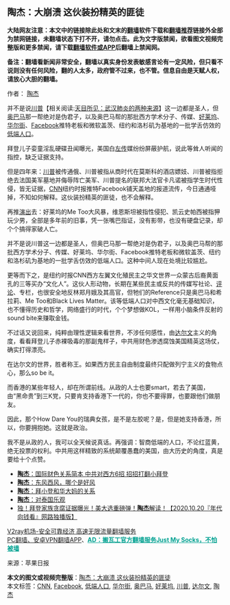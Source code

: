  <h2>陶杰：大崩溃 这伙装扮精英的匪徒</h2> <p class="notice"><b>大陆网友注意：本文中的链接除此处和文末的<a href="https://github.com/bannedbook/fanqiang" >翻墙</a>软件下载和<a href="https://github.com/killgcd/justmysocks/blob/master/README.md">翻墙推荐</a>链接外全部为禁网链接，未翻墙状态下打不开，请勿点击。此为文字版禁闻，欲看图文视频完整版和更多禁闻，请下载<a href="https://github.com/bannedbook/fanqiang">翻墙软件或APP</a>后翻墙上禁闻网。</p><p>备注：翻墙看新闻非常安全，翻墙以真实身份发表敏感言论有一定风险，但只看不说则没有任何风险，翻的人太多，政府管不过来，也不管。信息自由是天赋人权，请放心大胆的翻墙。</b></p>  <div class="entry"> <p>作者： <a href="https://www.bannedbook.org/bnews/tag/%e9%99%b6%e6%9d%b0/" class="st_tag internal_tag" rel="tag" title="标签 陶杰 下的日志">陶杰</a></p> <p id="summary">并不是说<span class='wp_keywordlink'><a href="https://www.bannedbook.org/bnews/comments/20200816/1381118.html" title="天目所见：川普将再赢总统大选 共和党掌参众两院" target="_blank">川普</a></span>【相关阅读:<a href='https://www.bannedbook.org/bnews/comments/20200816/1381123.html' target='_blank'>天目所见：武汉肺炎的两种来源</a>】这一边都是圣人，但<a href="https://www.bannedbook.org/bnews/tag/%e5%a5%a5%e5%b7%b4%e9%a9%ac/" class="st_tag internal_tag" rel="tag" title="标签 奥巴马 下的日志">奥巴马</a>那一帮绝对是伪君子，以及奥巴马帮的那批西方学术分子、传媒、<a href="https://www.bannedbook.org/bnews/tag/%e5%a5%bd%e8%8e%b1%e5%9d%9e/" class="st_tag internal_tag" rel="tag" title="标签 好莱坞 下的日志">好莱坞</a>、<a href="https://www.bannedbook.org/bnews/tag/%e5%8d%8e%e5%b0%94%e8%a1%97/" class="st_tag internal_tag" rel="tag" title="标签 华尔街 下的日志">华尔街</a>、<a href="https://www.bannedbook.org/bnews/tag/facebook/" class="st_tag internal_tag" rel="tag" title="标签 Facebook 下的日志">Facebook</a>推特老板和微软盖茨、纽约和洛杉矶为基地的一批学舌仿效的<a href="https://www.bannedbook.org/bnews/tag/%E4%BD%8E%E7%AB%AF%E4%BA%BA%E5%8F%A3/" class="st_tag internal_tag" rel="tag" title="标签 低端人口 下的日志">低端人口</a>。</p> <p id="conimg"></p> <p>拜登儿子娈童淫乱硬碟丑闻曝光，美国白<span class='wp_keywordlink'><a href="https://www.bannedbook.org/forum24/topic538.html" title="《左传》" target="_blank">左传</a></span>媒纷纷屏蔽护航，说此等耸人听闻的指控，缺乏证据支持。</p>  <p>但是四年来：<a href="https://www.bannedbook.org/bnews/tag/%e5%b7%9d%e6%99%ae/" class="st_tag internal_tag" rel="tag" title="标签 川普 下的日志">川普</a>被传通俄、川普被指从商时代在莫斯科的酒店嫖妓、川普被指拒绝去法国美军墓地并侮辱阵亡美军、川普提名的联邦大法官卡凡诺被指学生时代性侵，皆无证据，<a href="https://www.bannedbook.org/bnews/tag/cnn/" class="st_tag internal_tag" rel="tag" title="标签 CNN 下的日志">CNN</a>纽约时报推特Facebook铺天盖地的报道流传，今日通通哑掉，不知如何解释。这伙装扮精英的匪徒，也不会解释。</p> <p>再推<span class='wp_keywordlink_affiliate'><a href="https://zh-cn.shenyunperformingarts.org/" title="演出" target="_blank">演出</a></span>去：好莱坞的Me Too大风暴，维恩斯坦被指性侵犯、凯云史帕西被指狎玩少男，全部是多年前的旧事，凭一张嘴巴指证，没有影带，也没有硬盘记录，却个个搞得家破人亡。</p> <p>并不是说川普这一边都是圣人，但奥巴马那一帮绝对是伪君子，以及奥巴马帮的那批西方学术分子、传媒、好莱坞、华尔街、Facebook推特老板和微软盖茨、纽约和洛杉矶为基地的一批学舌仿效的低端人口。这种中间人现在处境比较尴尬。</p> <p>更等而下之，是纽约时报CNN西方左翼文化殖民主之华文世界一众蒙古后裔黄面孔的三等买办“文化人”。这伙人形动物，长期在某些民主或反共的传媒写社论、<span class='wp_keywordlink_affiliate'><a href="https://www.bannedbook.org/bnews/comments/" title="新闻评论" target="_blank">评论</a></span>、专栏，也很安全地反林郑月娥及其高官，但牠们的Reference只是奥巴马和希拉莉、Me Too和Black Lives Matter。该等低端人口对中西文化毫无基础知识，也不懂得历史和哲学，网络盛行的时代，个个梦想做KOL，一样用小脑条件反射的sound bite来赚取金钱。</p>  <p>不过话又说回来，纯粹由理性逻辑来看世界，不涉任何感性，由<a href="https://www.bannedbook.org/bnews/tag/%E8%BE%BE%E5%B0%94%E6%96%87/" class="st_tag internal_tag" rel="tag" title="标签 达尔文 下的日志">达尔文</a>主义的角度，看看拜登儿子赤裸吸毒的那副鬼样子，中共用财色渗透腐蚀美国精英这场仗，确实打得漂亮。</p> <p>在达尔文的世界，胜者称王。如果西方民主自由制度最终只配做列宁主义的食物点心，那么so be it。</p> <p>而香港的某些年轻人，却在所谓前线。从政的人士也要smart，若去了美国，由“黑命贵”到三K党，只要肯支持香港下一代的，你也不要得罪，也要跟他们做朋友。</p> <p>因此，那个How Dare You的瑞典女孩，是不是左胶呢？是，但是她支持香港，所以，你要拥抱她。这就是政治。</p>  <p>我不是从政的人，我可以全天候说真话。再强调：智商低端的人口，不论红蓝黄，绝无投票的权利。中共用这样精致的系统颠覆愚蠢的美国，由大历史的角度，真是要给十个点赞。</p> <ul class='op-related-articles' title='相关阅读'> <li><a href='https://www.bannedbook.org/bnews/comments/20201023/1418735.html' target='_blank'><b>陶杰</b>：国际财色关系简本 中共对西方6招 招招打翻小拜登</a></li> <li><a href='https://www.bannedbook.org/bnews/baitai/20201022/1418331.html' target='_blank'><b>陶杰</b>：东风西风，哪个是好风</a></li> <li><a href='https://www.bannedbook.org/bnews/comments/20201022/1418251.html' target='_blank'><b>陶杰</b>：拜小登和华大妈的关系</a></li> <li><a href='https://www.bannedbook.org/bnews/comments/20201021/1417513.html' target='_blank'><b>陶杰</b>：对泰国乐观</a></li> <li><a href='https://www.bannedbook.org/bnews/taiwannews/20201020/1417169.html' target='_blank'>独！拜登家族贪腐证据曝光！美大选重磅弹！<b>陶杰</b>解读！【2020.10.20『年代向钱看』网路独播版】</a></li> </ul> <p class="texttj"> <a href="https://www.bannedbook.org/forum23/topic22702.html" target="_blank">V2ray机场-安全可靠经济 高速无限流量翻墙服务</a><br/> <a href="https://github.com/bannedbook/fanqiang/wiki/%E7%A6%81%E9%97%BB%E7%BD%91%E5%AE%89%E5%8D%93%E7%BF%BB%E5%A2%99%E6%96%B0%E9%97%BBAPP" target="_blank">PC翻墙、安卓VPN翻墙APP</a>、<span onclick="window.open('https://github.com/killgcd/justmysocks/blob/master/README.md')" style="font-weight:bold;color:#00A191;cursor:pointer;text-decoration:underline;outline:none">AD：搬瓦工官方翻墙服务Just My Socks，不怕被墙</span></p><p> 来源：苹果日报 </p><a name='sharetosocial'></a>       <div><b>本文的图文或视频完整版</b>：<a href='https://www.bannedbook.org/bnews/comments/20201024/1419426.html'>陶杰：大崩溃 这伙装扮精英的匪徒</a></div>  </div><!--END ENTRY--> <div class="postfooter"> <div>本文标签：<a href="https://www.bannedbook.org/bnews/tag/cnn/" rel="tag">CNN</a>, <a href="https://www.bannedbook.org/bnews/tag/facebook/" rel="tag">Facebook</a>, <a href="https://www.bannedbook.org/bnews/tag/%E4%BD%8E%E7%AB%AF%E4%BA%BA%E5%8F%A3/" rel="tag">低端人口</a>, <a href="https://www.bannedbook.org/bnews/tag/%e5%8d%8e%e5%b0%94%e8%a1%97/" rel="tag">华尔街</a>, <a href="https://www.bannedbook.org/bnews/tag/%e5%a5%a5%e5%b7%b4%e9%a9%ac/" rel="tag">奥巴马</a>, <a href="https://www.bannedbook.org/bnews/tag/%e5%a5%bd%e8%8e%b1%e5%9d%9e/" rel="tag">好莱坞</a>, <a href="https://www.bannedbook.org/bnews/tag/%e5%b7%9d%e6%99%ae/" rel="tag">川普</a>, <a href="https://www.bannedbook.org/bnews/tag/%E8%BE%BE%E5%B0%94%E6%96%87/" rel="tag">达尔文</a>, <a href="https://www.bannedbook.org/bnews/tag/%e9%99%b6%e6%9d%b0/" rel="tag">陶杰</a></div>  </div><!--END POSTFOOTER--> 